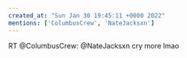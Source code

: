 ```yaml
---
created_at: "Sun Jan 30 19:45:11 +0000 2022"
mentions: ['ColumbusCrew', 'NateJacksxn']
---
```


RT @ColumbusCrew: @NateJacksxn cry more lmao